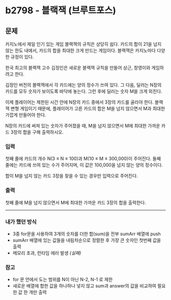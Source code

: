 # b2798 - 블랙잭 (브루트포스)

## 문제

카지노에서 제일 인기 있는 게임 블랙잭의 규칙은 상당히 쉽다. 카드의 합이 21을 넘지 않는 한도 내에서, 카드의 합을 최대한 크게 만드는 게임이다. 블랙잭은 카지노마다 다양한 규정이 있다.

한국 최고의 블랙잭 고수 김정인은 새로운 블랙잭 규칙을 만들어 상근, 창영이와 게임하려고 한다.

김정인 버전의 블랙잭에서 각 카드에는 양의 정수가 쓰여 있다. 그 다음, 딜러는 N장의 카드를 모두 숫자가 보이도록 바닥에 놓는다. 그런 후에 딜러는 숫자 M을 크게 외친다.

이제 플레이어는 제한된 시간 안에 N장의 카드 중에서 3장의 카드를 골라야 한다. 블랙잭 변형 게임이기 때문에, 플레이어가 고른 카드의 합은 M을 넘지 않으면서 M과 최대한 가깝게 만들어야 한다.

N장의 카드에 써져 있는 숫자가 주어졌을 때, M을 넘지 않으면서 M에 최대한 가까운 카드 3장의 합을 구해 출력하시오.

### 입력

첫째 줄에 카드의 개수 N(3 ≤ N ≤ 100)과 M(10 ≤ M ≤ 300,000)이 주어진다. 둘째 줄에는 카드에 쓰여 있는 수가 주어지며, 이 값은 100,000을 넘지 않는 양의 정수이다.

합이 M을 넘지 않는 카드 3장을 찾을 수 있는 경우만 입력으로 주어진다.

### 출력

첫째 줄에 M을 넘지 않으면서 M에 최대한 가까운 카드 3장의 합을 출력한다.

---

### 내가 했던 방식
- 3중 for문을 사용하여 3개의 숫자를 더한 합(sum)을 전부 sumArr 배열에 push
- sumArr 배열에 있는 값들을 내림차순으로 정렬한 후 가장 큰 숫자인 첫번째 값을 출력 
- 메모리 초과, 런타임 에러 발생 _(실패)_

### 참고
- for 문 안에서 도는 범위를 N이 아닌 N-2, N-1 로 제한 
- 새로운 배열에 합한 값을 하나하나 넣지 않고 sum과 answer의 값을 비교하여 필요한 값 한 개만 출력